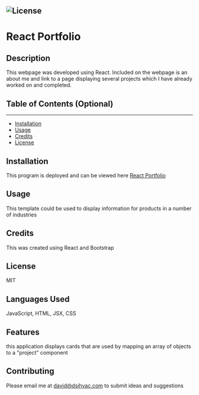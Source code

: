 

  ![License](https://img.shields.io/badge/license-MIT-green)
  ---
  # React Portfolio

  ## Description
  
  This webpage was developed using React. Included on the webpage is an about me and link to a page displaying several projects which I have already worked on and completed.
  
  
  ## Table of Contents (Optional)
  ---
  * [Installation](#installation)
  * [Usage](#usage)
  * [Credits](#credits)
  * [License](#license)
  
  
  ## Installation
  
  This program is deployed and can be viewed here [React Portfolio](https://davidsackett14.github.io/Portfolio/#/)
  
  
  ## Usage 
  
  This template could be used to display information for products in a number of industries
  
  
  ## Credits
  
  This was created using React and Bootstrap
  
  
  ## License
  
  MIT
  
  
  ## Languages Used

  JavaScript, HTML, JSX, CSS

  ## Features
  
  this application displays cards that are used by mapping an array of objects to a "project" component
  
  ## Contributing
  
  Please email me at david@dsihvac.com to submit ideas and suggestions
  
